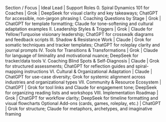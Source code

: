 Section / Focus                                 | Ideal Lead | Support Roles
0. Spiral Dynamics 101 for Coaches              | Grok       | DeepSeek for visual clarity and key takeaways; ChatGPT for accessible, non-jargon phrasing
I. Coaching Questions by Stage                  | Grok       | ChatGPT for template formatting; Claude for tone-softening and cultural adaptation examples
II. Leadership Styles & Triggers                | Grok       | Claude for Yellow/Turquoise visionary leadership; ChatGPT for crosswalk diagrams and feedback scripts
III. Shadow & Resistance Work                   | Claude     | Grok for somatic techniques and tracker templates; ChatGPT for roleplay clarity and journal prompts
IV. Tools for Transitions & Transformations     | Grok       | Claude for language of liminality and motivational nuance; DeepSeek for tracker/data tools
V. Coaching Blind Spots & Self-Diagnosis        | Claude     | Grok for structured assessments; ChatGPT for reflection guides and spiral-mapping instructions
VI. Cultural & Organizational Adaptation        | Claude     | ChatGPT for use-case diversity; Grok for systemic alignment across industries and organizational types
VII. Community & Resource Ecosystem             | ChatGPT    | Grok for tool links and Claude for engagement tone; DeepSeek for organizing reading lists and workshops
VIII. Implementation Roadmap                    | Grok       | ChatGPT for workflow clarity; DeepSeek for timeline formatting and visual flowcharts
Optional Add-ons (cards, games, roleplay, etc.) | ChatGPT    | Grok for structure; Claude for metaphors, archetypes, and imaginative framing
